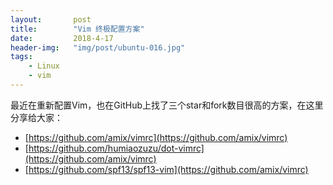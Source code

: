 ```yaml
---
layout:       post
title:        "Vim 终极配置方案"
date:         2018-4-17
header-img:   "img/post/ubuntu-016.jpg"
tags:
    - Linux 
    - vim
---
```


最近在重新配置Vim，也在GitHub上找了三个star和fork数目很高的方案，在这里分享给大家：
- [https://github.com/amix/vimrc](https://github.com/amix/vimrc)
- [https://github.com/humiaozuzu/dot-vimrc](https://github.com/amix/vimrc)
- [https://github.com/spf13/spf13-vim](https://github.com/amix/vimrc)
